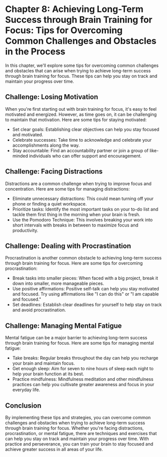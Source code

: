 Chapter 8: Achieving Long-Term Success through Brain Training for Focus: Tips for Overcoming Common Challenges and Obstacles in the Process
===========================================================================================================================================

In this chapter, we'll explore some tips for overcoming common challenges and obstacles that can arise when trying to achieve long-term success through brain training for focus. These tips can help you stay on track and maintain your progress over time.

Challenge: Losing Motivation
----------------------------

When you're first starting out with brain training for focus, it's easy to feel motivated and energized. However, as time goes on, it can be challenging to maintain that motivation. Here are some tips for staying motivated:

* Set clear goals: Establishing clear objectives can help you stay focused and motivated.
* Celebrate successes: Take time to acknowledge and celebrate your accomplishments along the way.
* Stay accountable: Find an accountability partner or join a group of like-minded individuals who can offer support and encouragement.

Challenge: Facing Distractions
------------------------------

Distractions are a common challenge when trying to improve focus and concentration. Here are some tips for managing distractions:

* Eliminate unnecessary distractions: This could mean turning off your phone or finding a quiet workspace.
* Prioritize tasks: Identify the most important tasks on your to-do list and tackle them first thing in the morning when your brain is fresh.
* Use the Pomodoro Technique: This involves breaking your work into short intervals with breaks in between to maximize focus and productivity.

Challenge: Dealing with Procrastination
---------------------------------------

Procrastination is another common obstacle to achieving long-term success through brain training for focus. Here are some tips for overcoming procrastination:

* Break tasks into smaller pieces: When faced with a big project, break it down into smaller, more manageable pieces.
* Use positive affirmations: Positive self-talk can help you stay motivated and focused. Try using affirmations like "I can do this" or "I am capable and focused."
* Set deadlines: Establish clear deadlines for yourself to help stay on track and avoid procrastination.

Challenge: Managing Mental Fatigue
----------------------------------

Mental fatigue can be a major barrier to achieving long-term success through brain training for focus. Here are some tips for managing mental fatigue:

* Take breaks: Regular breaks throughout the day can help you recharge your brain and maintain focus.
* Get enough sleep: Aim for seven to nine hours of sleep each night to help your brain function at its best.
* Practice mindfulness: Mindfulness meditation and other mindfulness practices can help you cultivate greater awareness and focus in your everyday life.

Conclusion
----------

By implementing these tips and strategies, you can overcome common challenges and obstacles when trying to achieve long-term success through brain training for focus. Whether you're facing distractions, procrastination, or mental fatigue, there are techniques and exercises that can help you stay on track and maintain your progress over time. With practice and perseverance, you can train your brain to stay focused and achieve greater success in all areas of your life.


